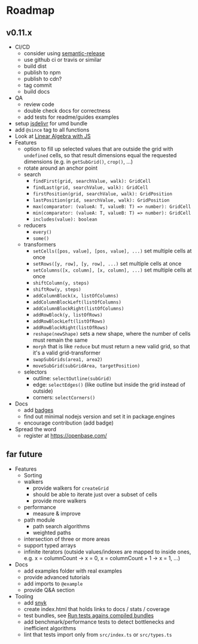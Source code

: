 # Roadmap

## v0.11.x

- CI/CD
    - consider using [semantic-release](https://github.com/semantic-release/semantic-release)
    - use github ci or travis or similar
    - build dist
    - publish to npm
    - publish to cdn?
    - tag commit
    - build docs
-  QA
    - review code
    - double check docs for correctness
    - add tests for readme/guides examples
- setup [jsdelivr](https://www.jsdelivr.com/) for umd bundle
- add `@since` tag to all functions
- Look at [Linear Algebra with JS](https://medium.com/swlh/linear-algebra-basic-matrix-operations-13a019633c15)
- Features
    - option to fill up selected values that are outside the grid with `undefined` cells, so that result dimensions equal the requested dimensions (e.g. in `getSubGrid()`, `crop()`, ...)
    - rotate around an anchor point
    - search
        - `findFirst(grid, searchValue, walk): GridCell`
        - `findLast(grid, searchValue, walk): GridCell`
        - `firstPosition(grid, searchValue, walk): GridPosition`
        - `lastPosition(grid, searchValue, walk): GridPosition`
        - `max(comparator: (valueA: T, valueB: T) => number): GridCell`
        - `min(comparator: (valueA: T, valueB: T) => number): GridCell`
        - `includes(value): boolean`
    - reducers
        - `every()`
        - `some()`
    - transformers
        - `setCells([pos, value], [pos, value], ...)` set multiple cells at once
        - `setRows([y, row], [y, row], ...)` set multiple cells at once
        - `setColumns([x, column], [x, column], ...)` set multiple cells at once
        - `shiftColumn(y, steps)`
        - `shiftRow(y, steps)`
        - `addColumnBlock(x, listOfColumns)`
        - `addColumnBlockLeft(listOfColumns)`
        - `addColumnBlockRight(listOfColumns)`
        - `addRowBlock(y, listOfRows)`
        - `addRowBlockLeft(listOfRows)`
        - `addRowBlockRight(listOfRows)`
        - `reshape(newShape)` sets a new shape, where the number of cells must remain the same
        - `morph` that is like `reduce` but must return a new valid grid, so that it's a valid grid-transformer
        - `swapSubGrids(area1, area2)`
        - `moveSubGrid(subGridArea, targetPosition)`
    - selectors
        - outline: `selectOutline(subGrid)`
        - edge: `selectEdges()` (like outline but inside the grid instead of outside)
        - corners: `selectCorners()`
- Docs
    - add [badges](https://github.com/dwyl/repo-badges)
    - find out minimal nodejs version and set it in package.engines
    - encourage contribution (add badge)
- Spread the word
    - register at https://openbase.com/

## far future

- Features
    - Sorting
    - walkers
        - provide walkers for `createGrid`
        - should be able to iterate just over a subset of cells
        - provide more walkers
    - performance
        - measure & improve
    - path module
        - path search algorithms
        - weighted paths
    - intersection of three or more areas
    - support typed arrays
    - infinite iterators (outside values/indexes are mapped to inside ones, e.g. x = columnCount -> x = 0, x = columnCount + 1 -> x = 1, ...)
- Docs
    - add examples folder with real examples
    - provide advanced tutorials
    - add imports to `@example`
    - provide Q&A section
- Tooling
    - add [snyk](https://snyk.io/)
    - create index.html that holds links to docs / stats / coverage
    - test bundles, see [Run tests agains compiled bundles](https://stackoverflow.com/questions/51799300/run-tests-against-compiled-bundles)
    - add benchmark/performance tests to detect bottlenecks and inefficient algorithms
    - lint that tests import only from `src/index.ts` or `src/types.ts`